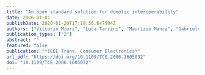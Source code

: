 ```yaml
---
title: "An open standard solution for domotic interoperability"
date: 2006-01-01
publishDate: 2020-01-20T17:19:56.647504Z
authors: ["Vittorio Miori", "Luca Tarrini", "Maurizio Manca", "Gabriele Tolomei"]
publication_types: ["2"]
abstract: ""
featured: false
publication: "*IEEE Trans. Consumer Electronics*"
url_pdf: "https://doi.org/10.1109/TCE.2006.1605032"
doi: "10.1109/TCE.2006.1605032"
---
```


